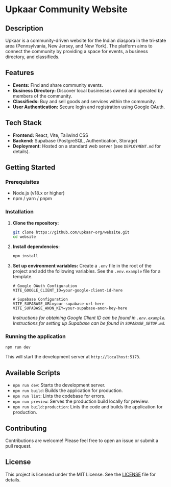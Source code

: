 # Upkaar Community Website

## Description

Upkaar is a community-driven website for the Indian diaspora in the tri-state area (Pennsylvania, New Jersey, and New York). The platform aims to connect the community by providing a space for events, a business directory, and classifieds.

## Features

*   **Events:** Find and share community events.
*   **Business Directory:** Discover local businesses owned and operated by members of the community.
*   **Classifieds:** Buy and sell goods and services within the community.
*   **User Authentication:** Secure login and registration using Google OAuth.

## Tech Stack

*   **Frontend:** React, Vite, Tailwind CSS
*   **Backend:** Supabase (PostgreSQL, Authentication, Storage)
*   **Deployment:** Hosted on a standard web server (see `DEPLOYMENT.md` for details).

## Getting Started

### Prerequisites

*   Node.js (v18.x or higher)
*   npm / yarn / pnpm

### Installation

1.  **Clone the repository:**
    ```bash
    git clone https://github.com/upkaar-org/website.git
    cd website
    ```

2.  **Install dependencies:**
    ```bash
    npm install
    ```

3.  **Set up environment variables:**
    Create a `.env` file in the root of the project and add the following variables. See the `.env.example` file for a template.

    ```
    # Google OAuth Configuration
    VITE_GOOGLE_CLIENT_ID=your-google-client-id-here

    # Supabase Configuration
    VITE_SUPABASE_URL=your-supabase-url-here
    VITE_SUPABASE_ANON_KEY=your-supabase-anon-key-here
    ```
    *Instructions for obtaining Google Client ID can be found in `.env.example`.*
    *Instructions for setting up Supabase can be found in `SUPABASE_SETUP.md`.*


### Running the application

```bash
npm run dev
```

This will start the development server at `http://localhost:5173`.

## Available Scripts

*   `npm run dev`: Starts the development server.
*   `npm run build`: Builds the application for production.
*   `npm run lint`: Lints the codebase for errors.
*   `npm run preview`: Serves the production build locally for preview.
*   `npm run build:production`: Lints the code and builds the application for production.

## Contributing

Contributions are welcome! Please feel free to open an issue or submit a pull request.

## License

This project is licensed under the MIT License. See the [LICENSE](LICENSE) file for details.
